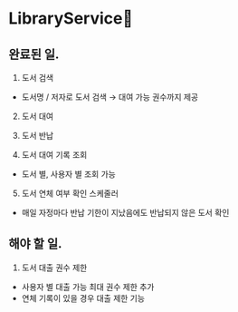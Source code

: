 # LibraryService📖

## 완료된 일.

1. 도서 검색
  - 도서명 / 저자로 도서 검색 → 대여 가능 권수까지 제공

2. 도서 대여

3. 도서 반납

4. 도서 대여 기록 조회
  - 도서 별, 사용자 별 조회 가능

5. 도서 연체 여부 확인 스케줄러
 - 매일 자정마다 반납 기한이 지났음에도 반납되지 않은 도서 확인 


## 해야 할 일.

1. 도서 대출 권수 제한
  - 사용자 별 대출 가능 최대 권수 제한 추가
  - 연체 기록이 있을 경우 대출 제한 기능